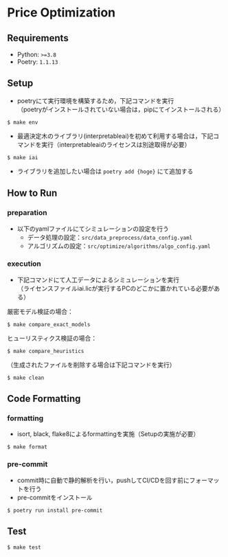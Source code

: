 # Price Optimization

## Requirements

- Python: `>=3.8`
- Poetry: `1.1.13`

## Setup
- poetryにて実行環境を構築するため，下記コマンドを実行  
（poetryがインストールされていない場合は，pipにてインストールされる）
```shell
$ make env
```
- 最適決定木のライブラリ(interpretableai)を初めて利用する場合は，下記コマンドを実行（interpretableaiのライセンスは別途取得が必要）  
```shell
$ make iai
```
- ライブラリを追加したい場合は `poetry add {hoge}` にて追加する

## How to Run
### preparation
- 以下のyamlファイルにてシミュレーションの設定を行う
    - データ処理の設定：`src/data_preprocess/data_config.yaml`
    - アルゴリズムの設定：`src/optimize/algorithms/algo_config.yaml`
### execution
- 下記コマンドにて人工データによるシミュレーションを実行  
（ライセンスファイルiai.licが実行するPCのどこかに置かれている必要がある）

厳密モデル検証の場合：  
```shell
$ make compare_exact_models
```
ヒューリスティクス検証の場合：  
```shell
$ make compare_heuristics
```
（生成されたファイルを削除する場合は下記コマンドを実行）
```shell
$ make clean
```
## Code Formatting
### formatting
- isort, black, flake8によるformattingを実施（Setupの実施が必要）

```shell
$ make format
```
### pre-commit
- commit時に自動で静的解析を行い，pushしてCI/CDを回す前にフォーマットを行う
- pre-commitをインストール
```shell
$ poetry run install pre-commit
```
## Test

```shell
$ make test
```
